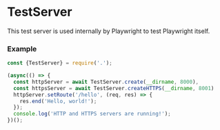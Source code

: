 # TestServer

This test server is used internally by Playwright to test Playwright itself.

### Example

```js
const {TestServer} = require('.');

(async(() => {
  const httpServer = await TestServer.create(__dirname, 8000),
  const httpsServer = await TestServer.createHTTPS(__dirname, 8001)
  httpServer.setRoute('/hello', (req, res) => {
    res.end('Hello, world!');
  });
  console.log('HTTP and HTTPS servers are running!');
})();
```
